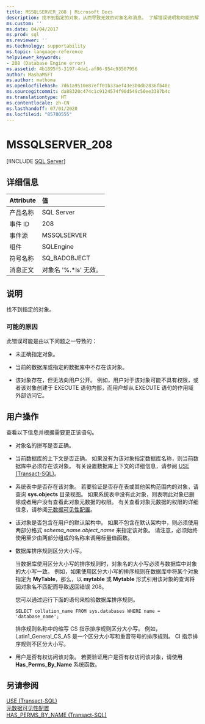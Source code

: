 ```yaml
---
title: MSSQLSERVER_208 | Microsoft Docs
description: 找不到指定的对象，从而导致无效的对象名称消息。 了解错误说明和可能的解决方法。
ms.custom: ''
ms.date: 04/04/2017
ms.prod: sql
ms.reviewer: ''
ms.technology: supportability
ms.topic: language-reference
helpviewer_keywords:
- 208 (Database Engine error)
ms.assetid: 4b1895f5-3197-4da1-af86-954c93507956
author: MashaMSFT
ms.author: mathoma
ms.openlocfilehash: 7d61a9510e87eff01b33aef43e3b0db2836fb40c
ms.sourcegitcommit: da88320c474c1c9124574f90d549c50ee3387b4c
ms.translationtype: HT
ms.contentlocale: zh-CN
ms.lasthandoff: 07/01/2020
ms.locfileid: "85780555"
---
```

# <a name="mssqlserver_208"></a>MSSQLSERVER_208
 [!INCLUDE [SQL Server](../../includes/applies-to-version/sqlserver.md)]
  
## <a name="details"></a>详细信息  
  
| Attribute | 值 |  
| :-------- | :---- |  
|产品名称|SQL Server|  
|事件 ID|208|  
|事件源|MSSQLSERVER|  
|组件|SQLEngine|  
|符号名称|SQ_BADOBJECT|  
|消息正文|对象名 '%.*ls' 无效。|  
  
## <a name="explanation"></a>说明  
找不到指定的对象。  
  
### <a name="possible-causes"></a>可能的原因  
此错误可能是由以下问题之一导致的：  
  
-   未正确指定对象。  
  
-   当前的数据库或指定的数据库中不存在该对象。  
  
-   该对象存在，但无法向用户公开。 例如，用户对于该对象可能不具有权限，或者该对象创建于 EXECUTE 语句内部，而用户却从 EXECUTE 语句的作用域外部访问它。  
  
## <a name="user-action"></a>用户操作  
查看以下信息并根据需要更正该语句。  
  
-   对象名的拼写是否正确。  
  
-   当前数据库的上下文是否正确。 如果没有为该对象指定数据库名称，则当前数据库中必须存在该对象。 有关设置数据库上下文的详细信息，请参阅 [USE (Transact-SQL)](~/t-sql/language-elements/use-transact-sql.md)。  
  
-   系统表中是否存在该对象。 若要验证是否存在表或其他架构范围内的对象，请查询 **sys.objects** 目录视图。 如果系统表中没有此对象，则表明此对象已删除或者用户没有查看此对象元数据的权限。 有关查看对象元数据的权限的详细信息，请参阅[元数据可见性配置](~/relational-databases/security/metadata-visibility-configuration.md)。  
  
-   该对象是否包含在用户的默认架构中。 如果不包含在默认架构中，则必须使用两部分格式 *schema_name.object_name* 来指定该对象。 请注意，必须始终使用至少由两部分组成的名称来调用标量值函数。  
  
-   数据库排序规则区分大小写。  
  
    当数据库使用区分大小写的排序规则时，对象名的大小写必须与数据库中对象的大小写一致。 例如，如果使用区分大小写的排序规则在数据库中将某个对象指定为 **MyTable**，那么，以 **mytable** 或 **Mytable** 形式引用该对象的查询将因对象名不匹配而导致返回错误 208。  
  
    您可以通过运行下面的语句来检验数据库排序规则。  
  
    ```  
    SELECT collation_name FROM sys.databases WHERE name = 'database_name';  
    ```  
  
    排序规则名称中的缩写 CS 指示排序规则区分大小写。 例如，Latin1_General_CS_AS 是一个区分大小写和重音符号的排序规则。 CI 指示排序规则不区分大小写。  
  
-   用户是否有权访问该对象。 若要验证用户是否有权访问该对象，请使用 **Has_Perms_By_Name** 系统函数。  
  
## <a name="see-also"></a>另请参阅  
[USE (Transact-SQL)](~/t-sql/language-elements/use-transact-sql.md)  
[元数据可见性配置](~/relational-databases/security/metadata-visibility-configuration.md)  
[HAS_PERMS_BY_NAME (Transact-SQL)](~/t-sql/functions/has-perms-by-name-transact-sql.md)  
  
